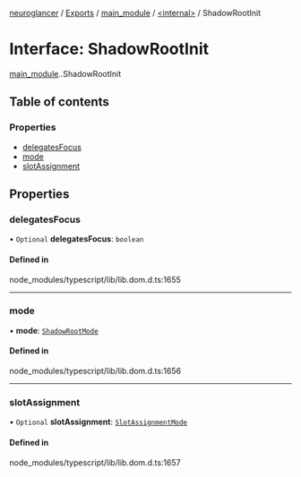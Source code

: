 [neuroglancer](../README.md) / [Exports](../modules.md) / [main\_module](../modules/main_module.md) / [<internal\>](../modules/main_module._internal_.md) / ShadowRootInit

# Interface: ShadowRootInit

[main_module](../modules/main_module.md).[<internal>](../modules/main_module._internal_.md).ShadowRootInit

## Table of contents

### Properties

- [delegatesFocus](main_module._internal_.ShadowRootInit.md#delegatesfocus)
- [mode](main_module._internal_.ShadowRootInit.md#mode)
- [slotAssignment](main_module._internal_.ShadowRootInit.md#slotassignment)

## Properties

### delegatesFocus

• `Optional` **delegatesFocus**: `boolean`

#### Defined in

node_modules/typescript/lib/lib.dom.d.ts:1655

___

### mode

• **mode**: [`ShadowRootMode`](../modules/main_module._internal_.md#shadowrootmode)

#### Defined in

node_modules/typescript/lib/lib.dom.d.ts:1656

___

### slotAssignment

• `Optional` **slotAssignment**: [`SlotAssignmentMode`](../modules/main_module._internal_.md#slotassignmentmode)

#### Defined in

node_modules/typescript/lib/lib.dom.d.ts:1657
